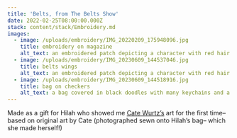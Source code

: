 ```yaml
---
title: 'Belts, from The Belts Show'
date: 2022-02-25T08:00:00.000Z
stack: content/stack/Embroidery.md
images:
  - image: /uploads/embroidery/IMG_20220209_175948096.jpg
    title: embroidery on magazine
    alt_text: an embroidered patch depicting a character with red hair named belts
  - image: /uploads/embroidery/IMG_20230609_144537046.jpg
    title: belts wings
    alt_text: an embroidered patch depicting a character with red hair named belts
  - image: /uploads/embroidery/IMG_20230609_144518916.jpg
    title: bag on checkers
    alt_text: a bag covered in black doodles with many keychains and a patch
---
```


Made as a gift for Hilah who showed me [Cate Wurtz’s](https://lamezone.tumblr.com) art for the first time– based on original art by Cate (photographed sewn onto Hilah’s bag– which she made herself!)
